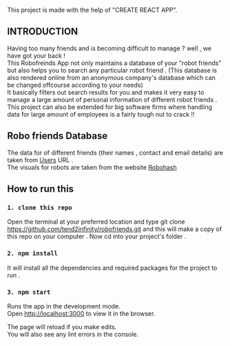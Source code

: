 This project is made with the help of "CREATE REACT APP".
## INTRODUCTION
Having too many friends and is becoming difficult to manage ? well , we have got your back ! <br />
This Robofreinds App not only maintains a database of your "robot friends" but also helps you to search any particular robot friend . (This database is also rendered online from an anonymous company's database which can be changed offcourse according to your needs) <br />
It basically filters out search results for you and makes it very easy to manage a large amount of personal information of different robot friends .<br />
This project can also be extended for big software firms where handling data for large amount of employees is a fairly tough nut to crack !!

## Robo friends Database
The data for of different friends (their names , contact and email details) are taken from [Users](https://jsonplaceholder.typicode.com/users) URL . <br />
The visuals for robots are taken from the website [Robohash](https://robohash.org/)

## How to run this

### `1. clone this repo`

Open the terminal at your preferred location and type git clone https://github.com/tend2infinity/robofriends.git and this will make a copy of this repo on your computer . Now cd into your project's folder .

### `2. npm install`

It will install all the dependencies and required packages for the project to run .

### `3. npm start`

Runs the app in the development mode.<br />
Open [http://localhost:3000](http://localhost:3000) to view it in the browser.

The page will reload if you make edits.<br />
You will also see any lint errors in the console.
